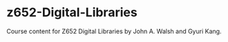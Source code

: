 # z652-Digital-Libraries
Course content for Z652 Digital Libraries by John A. Walsh and Gyuri Kang.

